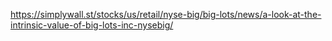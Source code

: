 https://simplywall.st/stocks/us/retail/nyse-big/big-lots/news/a-look-at-the-intrinsic-value-of-big-lots-inc-nysebig/